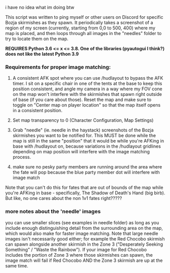 i have no idea what im doing btw

This script was written to ping myself or other users on Discord for specific Bozja skirmishes as they spawn. It periodically takes a screenshot of a region of my screen (currently, starting from 0,0 to 500, 400) where my map is placed, and then loops through all images in the "needles" folder to try to locate them on the map.

**REQUIRES Python 3.6 <= x <= 3.8. One of the libraries (pyautogui I think?) does not like the latest Python 3.9**

### Requirements for proper image matching:

1. A consistent AFK spot where you can use /hudlayout to bypass the AFK timer. I sit on a specific chair in one of the tents at the base to keep this position consistent, and angle my camera in a way where my FOV cone on the map won't interfere with the skirmishes that spawn right outside of base (if you care about those). Reset the map and make sure to toggle on "Center map on player location" so that the map itself opens in a consistent position.

2. Set map transparency to 0 (Character Configuration, Map Settings)

3. Grab "needle" (ie. needle in the haystack) screenshots of the Bozja skirmishes you want to be notified for. This MUST be done while the map is still in the same "position" that it would be while you're AFKing in base with /hudlayout on, because variations in the /hudlayout gridlines depending on map position will interfere with the image matching process.

4. make sure no pesky party members are running around the area where the fate will pop because the blue party member dot will interfere with image match

Note that you can't do this for fates that are out of bounds of the map while you're AFKing in base - specifically, The Shadow of Death's Hand (big birb). But like, no one cares about the non 1v1 fates right?????

### more notes about the 'needle' images

you can use smaller slices (see examples in needle folder) as long as you include enough distinguishing detail from the surrounding area on the map, which would also make for faster image matching. Note that large needle images isn't necessarily good either; for example the Red Chocobo skirmish can spawn alongside another skirmish in the Zone 3 ("Desperately Seeking Something" / "Waste the Rainbow"). If your image for Red Chocobo includes the portion of Zone 3 where those skirmishes can spawn, the image match will fail if Red Chocobo AND the Zone 3 skirmish are up at the same time.
